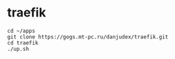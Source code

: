 # traefik
```
cd ~/apps
git clone https://gogs.mt-pc.ru/danjudex/traefik.git
cd traefik
./up.sh
```
